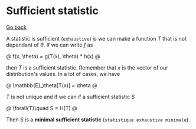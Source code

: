 # Sufficient statistic

[Go back](../index.md#estimators-and-likehood)

A statistic is sufficient (`exhaustive`) is we can make a function
$T$ that is not dependant of $\theta$.
If we can write $f$ as

@
f(x, \theta) = g(T(x), \theta) * h(x)
@

then $T$ is a sufficient statistic. Remember that
$x$ is the vector of our distribution's values. In
a lot of cases, we have

@
\mathbb{E}_\theta[T(x)] = \theta
@

$T$ is not unique and if we can if a sufficient statistic
$S$

@
\forall{T}\quad S = H(T)
@

Then $S$ is a **minimal sufficient statistic**
(``statistique exhaustive minimale``).